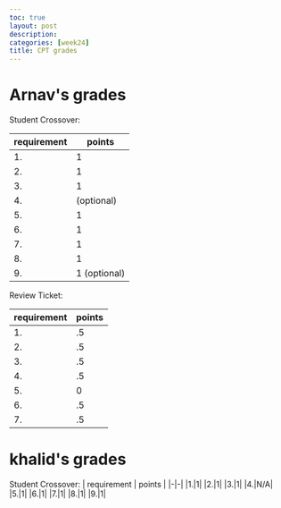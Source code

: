 ```yaml
---
toc: true
layout: post
description: 
categories: [week24]
title: CPT grades
---
```


# Arnav's grades

Student Crossover:

| requirement | points |
|-|-|
|1.|1|
|2.|1|
|3.|1|
|4.|(optional)|
|5.|1|
|6.|1|
|7.|1|
|8.|1|
|9.|1 (optional)|

Review Ticket:

| requirement | points |
|-|-|
|1.|.5|
|2.|.5|
|3.|.5|
|4.|.5|
|5.|0|
|6.|.5|
|7.|.5|


# khalid's grades

Student Crossover:
| requirement | points |
|-|-|
|1.|1|
|2.|1|
|3.|1|
|4.|N/A|
|5.|1|
|6.|1|
|7.|1|
|8.|1|
|9.|1|